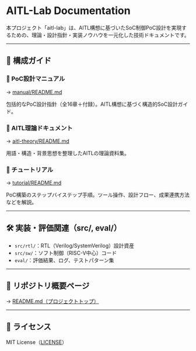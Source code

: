 # AITL-Lab Documentation

本プロジェクト「aitl-lab」は、AITL構想に基づいたSoC制御PoC設計を実現するための、理論・設計指針・実装ノウハウを一元化した技術ドキュメントです。

---

## 📘 構成ガイド

### 🔹 PoC設計マニュアル
→ [manual/README.md](manual/README.md)

包括的なPoC設計指針（全16章＋付録）。AITL構想に基づく構造的SoC設計ガイド。

### 🔹 AITL理論ドキュメント
→ [aitl-theory/README.md](aitl-theory/README.md)

用語・構造・背景思想を整理したAITLの理論資料集。

### 🔹 チュートリアル
→ [tutorial/README.md](tutorial/README.md)

PoC構築のステップバイステップ手順。ツール操作、設計フロー、成果連携方法などを解説。

---

## 🛠 実装・評価関連（src/, eval/）

- `src/rtl/`：RTL（Verilog/SystemVerilog）設計資産  
- `src/sw/`：ソフト制御（RISC-V中心）コード  
- `eval/`：評価結果、ログ、テストパターン集

---

## 🔗 リポジトリ概要ページ
→ [README.md（プロジェクトトップ）](../README.md)

---

## 📄 ライセンス

MIT License（[LICENSE](../LICENSE)）
